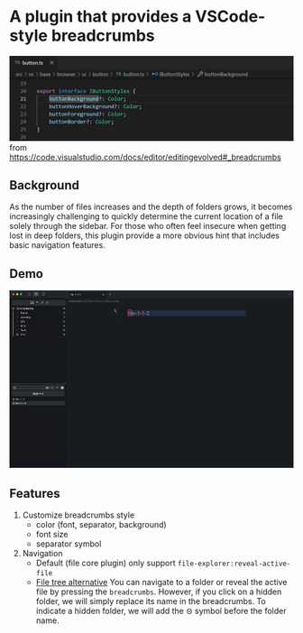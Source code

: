 # A plugin that provides a VSCode-style breadcrumbs

![vs-breadcrumbs](assets/breadcrumbs.png)<br>
from https://code.visualstudio.com/docs/editor/editingevolved#_breadcrumbs

## Background
As the number of files increases and the depth of folders grows, it becomes increasingly challenging to quickly determine the current location of a file solely through the sidebar. For those who often feel insecure when getting lost in deep folders, this plugin provide a more obvious hint that includes basic navigation features.

## Demo

![demo](assets/demo.gif)

## Features

1. Customize breadcrumbs style
   - color (font, separator, background)
   - font size
   - separator symbol
2. Navigation
   - Default (file core plugin)
  only support `file-explorer:reveal-active-file`
   - [File tree alternative](https://github.com/ozntel/file-tree-alternative)
  You can navigate to a folder or reveal the active file by pressing the `breadcrumbs`. However, if you click on a hidden folder, we will simply replace its name in the breadcrumbs. To indicate a hidden folder, we will add the ⊝ symbol before the folder name.
